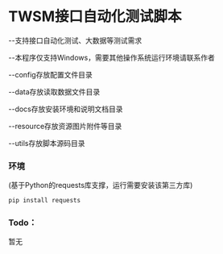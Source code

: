 # TWSM接口自动化测试脚本
--支持接口自动化测试、大数据等测试需求

--本程序仅支持Windows，需要其他操作系统运行环境请联系作者

--config存放配置文件目录

--data存放读取数据文件目录

--docs存放安装环境和说明文档目录

--resource存放资源图片附件等目录

--utils存放脚本源码目录

### 环境
(基于Python的requests库支撑，运行需要安装该第三方库)
```bash
pip install requests
```

### Todo：
暂无
